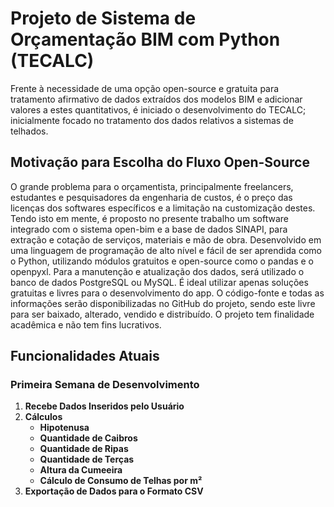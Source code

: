 # Projeto de Sistema de Orçamentação BIM com Python (TECALC)

Frente à necessidade de uma opção open-source e gratuita para tratamento afirmativo de dados extraídos dos modelos BIM e adicionar valores a estes quantitativos, é iniciado o desenvolvimento do TECALC; inicialmente focado no tratamento dos dados relativos a sistemas de telhados.

## Motivação para Escolha do Fluxo Open-Source

O grande problema para o orçamentista, principalmente freelancers, estudantes e pesquisadores da engenharia de custos, é o preço das licenças dos softwares específicos e a limitação na customização destes. Tendo isto em mente, é proposto no presente trabalho um software integrado com o sistema open-bim e a base de dados SINAPI, para extração e cotação de serviços, materiais e mão de obra. Desenvolvido em uma linguagem de programação de alto nível e fácil de ser aprendida como o Python, utilizando módulos gratuitos e open-source como o pandas e o openpyxl. Para a manutenção e atualização dos dados, será utilizado o banco de dados PostgreSQL ou MySQL. É ideal utilizar apenas soluções gratuitas e livres para o desenvolvimento do app. O código-fonte e todas as informações serão disponibilizadas no GitHub do projeto, sendo este livre para ser baixado, alterado, vendido e distribuído. O projeto tem finalidade acadêmica e não tem fins lucrativos.

## Funcionalidades Atuais

### Primeira Semana de Desenvolvimento

1. **Recebe Dados Inseridos pelo Usuário**
2. **Cálculos**
   - **Hipotenusa**
   - **Quantidade de Caibros**
   - **Quantidade de Ripas**
   - **Quantidade de Terças**
   - **Altura da Cumeeira**
   - **Cálculo de Consumo de Telhas por m²**
3. **Exportação de Dados para o Formato CSV**

